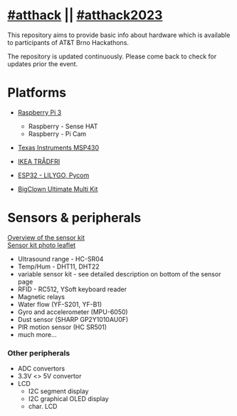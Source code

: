 # [#atthack](https://twitter.com/hashtag/atthack?f=tweets&vertical=default&src=hash) || [#atthack2023](https://twitter.com/hashtag/atthack2023?f=tweets&vertical=default&src=hash)
This repository aims to provide basic info about hardware which is available to participants of AT&T Brno Hackathons.

The repository is updated continuously. Please come back to check for updates prior the event.

# Platforms
* [Raspberry Pi 3](https://github.com/neaxi/atthackbrno/blob/master/raspberry.md)
   * Raspberry - Sense HAT
   * Raspberry - Pi Cam
* [Texas Instruments MSP430](https://github.com/neaxi/atthackbrno/blob/master/TI_MSP430.md)
* [IKEA TRÅDFRI](https://github.com/neaxi/atthackbrno/blob/master/tradfri.md)

* [ESP32 - LILYGO, Pycom](https://github.com/neaxi/atthackbrno/blob/master/esp32.md)
* [BigClown Ultimate Multi Kit](https://developers.bigclown.com/basics/quick-start-guide)


# Sensors & peripherals
[Overview of the sensor kit](https://github.com/neaxi/atthackbrno/blob/master/sensors.md) <BR>
[Sensor kit photo leaflet](https://github.com/neaxi/v4hack/blob/master/sensor_kit_leaflet.pdf)

* Ultrasound range - HC-SR04
* Temp/Hum - DHT11, DHT22
* variable sensor kit - see detailed description on bottom of the sensor page
* RFID - RC512, YSoft keyboard reader
* Magnetic relays
* Water flow (YF-S201, YF-B1)
* Gyro and accelerometer (MPU-6050)
* Dust sensor (SHARP GP2Y1010AU0F)
* PIR motion sensor (HC SR501)
* much more...

### Other peripherals
* ADC convertors
* 3.3V <> 5V convertor
* LCD
   * I2C segment display
   * I2C graphical OLED display
   * char. LCD 
